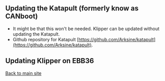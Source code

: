 ## Updating the Katapult (formerly know as CANboot)
* It might be that this won't be needed. Klipper can be updated without updating the Katapult.
* Github repository for Katapult [https://github.com/Arksine/katapult](https://github.com/Arksine/katapult).

## Updating Klipper on EBB36


[Back to main site](README.md)
